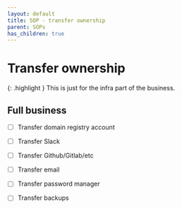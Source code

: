 ```yaml
---
layout: default
title: SOP - transfer ownership
parent: SOPs
has_children: true
---
```


# Transfer ownership

{: .highlight }
This is just for the infra part of the business. 

## Full business

- [ ] Transfer domain registry account
- [ ] Transfer Slack
- [ ] Transfer Github/Gitlab/etc
- [ ] Transfer email
- [ ] Transfer password manager
- [ ] Transfer backups


